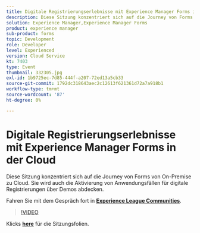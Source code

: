 ```yaml
---
title: Digitale Registrierungserlebnisse mit Experience Manager Forms in der Cloud
description: Diese Sitzung konzentriert sich auf die Journey von Forms von On-Premise zu Cloud. Sie wird auch die Aktivierung von Anwendungsfällen für digitale Registrierungen über Demos abdecken.
solution: Experience Manager,Experience Manager Forms
product: experience manager
sub-product: forms
topic: Development
role: Developer
level: Experienced
version: Cloud Service
kt: 7403
type: Event
thumbnail: 332305.jpg
exl-id: 1b9725ec-7d85-444f-a207-72ed13a5cb33
source-git-commit: 1792dc318643aec2c12613f621361d72a7a918b1
workflow-type: tm+mt
source-wordcount: '87'
ht-degree: 0%

---
```


# Digitale Registrierungserlebnisse mit Experience Manager Forms in der Cloud

Diese Sitzung konzentriert sich auf die Journey von Forms von On-Premise zu Cloud. Sie wird auch die Aktivierung von Anwendungsfällen für digitale Registrierungen über Demos abdecken.

Fahren Sie mit dem Gespräch fort in **[Experience League Communities](https://adobe.ly/36Yd3v6)**.

>[!VIDEO](https://video.tv.adobe.com/v/332305/?quality=12&learn=on&hidetitle=true)

Klicks **[here](/help/adobe-developers-live/assets/digital-enrollment-aem-forms-cloud.pdf)** für die Sitzungsfolien.
